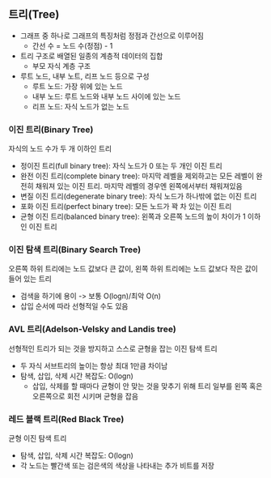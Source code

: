 ## 트리(Tree)
- 그래프 중 하나로 그래프의 특징처럼 정점과 간선으로 이루어짐
    - 간선 수 = 노드 수(정점) - 1
- 트리 구조로 배열된 일종의 계층적 데이터의 집합
    - 부모 자식 계층 구조
- 루트 노드, 내부 노트, 리프 노드 등으로 구성
    - 루트 노드: 가장 위에 있는 노드
    - 내부 노드: 루트 노드와 내부 노드 사이에 있는 노드
    - 리프 노드: 자식 노드가 없는 노드

### 이진 트리(Binary Tree)
자식의 노드 수가 두 개 이하인 트리
- 정이진 트리(full binary tree): 자식 노드가 0 또는 두 개인 이진 트리
- 완전 이진 트리(complete binary tree): 마지막 레벨을 제외하고는 모든 레벨이 완전히 채워져 있는 이진 트리. 마지막 레벨의 경우엔 왼쪽에서부터 채워져있음
- 변질 이진 트리(degenerate binary tree): 자식 노드가 하나밖에 없는 이진 트리
- 포화 이진 트리(perfect binary tree): 모든 노드가 꽉 차 있는 이진 트리
- 균형 이진 트리(balanced binary tree): 왼쪽과 오른쪽 노드의 높이 차이가 1 이하인 이진 트리

### 이진 탐색 트리(Binary Search Tree)
오른쪽 하위 트리에는 노드 값보다 큰 값이, 왼쪽 하위 트리에는 노드 값보다 작은 값이 들어 있는 트리
- 검색을 하기에 용이 -> 보통 O(logn)/최악 O(n)
- 삽입 순서에 따라 선형적일 수도 있음

### AVL 트리(Adelson-Velsky and Landis tree)
선형적인 트리가 되는 것을 방지하고 스스로 균형을 잡는 이진 탐색 트리
- 두 자식 서브트리의 높이는 항상 최대 1만큼 차이남
- 탐색, 삽입, 삭제 시간 복잡도: O(logn)
    - 삽입, 삭제를 할 때마다 균형이 안 맞는 것을 맞추기 위해 트리 일부를 왼쪽 혹은 오른쪽으로 회전 시키며 균형을 잡음
    
### 레드 블랙 트리(Red Black Tree)
균형 이진 탐색 트리
- 탐색, 삽입, 삭제 시간 복잡도: O(logn)
- 각 노드는 빨간색 또는 검은색의 색상을 나타내는 추가 비트를 저장
